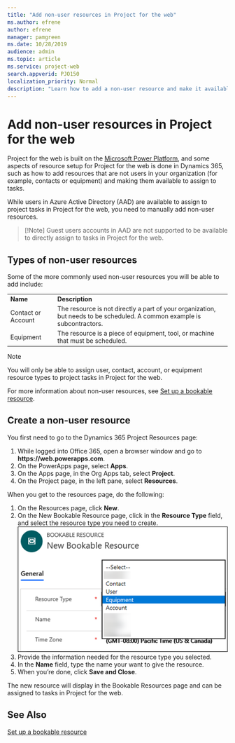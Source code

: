```yaml
---
title: "Add non-user resources in Project for the web"
ms.author: efrene
author: efrene
manager: pamgreen
ms.date: 10/28/2019
audience: admin
ms.topic: article
ms.service: project-web
search.appverid: PJO150
localization_priority: Normal
description: "Learn how to add a non-user resource and make it available to assign to tasks in Project for the web."
---
```


# Add non-user resources in Project for the web

Project for the web is built on the [Microsoft Power Platform](https://powerplatform.microsoft.com/en-us/), and some aspects of resource setup for Project for the web is done in Dynamics 365, such as how to add resources that are not users in your organization (for example, contacts or equipment) and making them available to assign to tasks.

While users in Azure Active Directory (AAD) are available to assign to project tasks in Project for the web, you need to manually add non-user resources.

> [!Note] Guest users accounts in AAD are not supported to be available to directly assign to tasks in Project for the web.

## Types of non-user resources

Some of the more commonly used non-user resources you will be able to add include:

|||
|:-----|:-----|
|**Name** <br/> |**Description** <br/> |
|Contact or Account   <br/> |The resource is not directly a part of your organization, but needs to be scheduled. A common example is subcontractors.  <br/> |
|Equipment <br/> |The resource is a piece of equipment, tool, or machine that must be scheduled.  <br/> |

> [!Note] 
> You will only be able to assign user, contact, account, or equipment resource types to project tasks in Project for the web.

For more information about non-user resources, see [Set up a bookable resource](https://docs.microsoft.com/dynamics365/field-service/set-up-bookable-resources#add-work-hours). 


## Create a non-user resource

You first need to go to the Dynamics 365 Project Resources page:
1. While logged into Office 365, open a browser window and go to **https://<spam><spam>web.powerapps<spam><spam>.com**.
2. On the PowerApps page, select **Apps**.
3. On the Apps page, in the Org Apps tab, select **Project**.
4. On the Project page, in the left pane, select **Resources**.


When you get to the resources page, do the following:
1. On the Resources page, click **New**.
2. On the New Bookable Resource page, click in the **Resource Type** field, and select the resource type you need to create.
![Resource types](media/resourcetypes.png)
3. Provide the information needed for the resource type you selected.
4. In the **Name** field, type the name your want to give the resource.
6. When you’re done, click **Save and Close**.

The new resource will display in the Bookable Resources page and can be assigned to tasks in Project for the web.

 
## See Also

[Set up a bookable resource](https://docs.microsoft.com/dynamics365/field-service/set-up-bookable-resources#add-work-hours)
  
  



